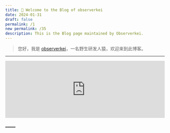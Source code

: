 ```yaml
---
title: 🎉 Welcome to the Blog of observerkei
date: 2024-01-31
draft: false
permalink: /1
new permalink: /35
description: This is the Blog page maintained by Observerkei.
---
```



 > 您好，我是 [observerkei](https://observerkei.top)，一名野生研发人猿，欢迎来到此博客。
 
  
---


<div>
  <iframe id="dino-item-iframe"  src="https://blog.observerkei.top/static/dino" frameborder="0" scrolling="no" width="100%" height="180px" loading="lazy" style="overflow: hidden; margin: 0;"  >
  </iframe>
</div>


[_____](https://observerkei.top/)
